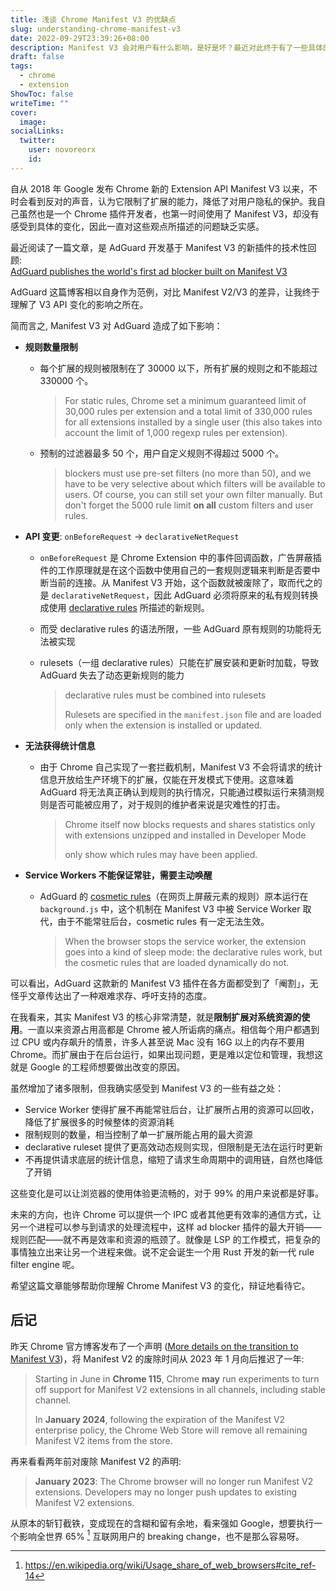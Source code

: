```yaml
---
title: 浅谈 Chrome Manifest V3 的优缺点
slug: understanding-chrome-manifest-v3
date: 2022-09-29T23:39:26+08:00
description: Manifest V3 会对用户有什么影响，是好是坏？最近对此终于有了一些具体的理解，来辩证地看待这一改变。
draft: false
tags:
  - chrome
  - extension
ShowToc: false
writeTime: ""
cover:
  image: 
socialLinks:
  twitter:
    user: novoreorx
    id: 
---
```


自从 2018 年 Google 发布 Chrome 新的 Extension API Manifest V3 以来，不时会看到反对的声音，认为它限制了扩展的能力，降低了对用户隐私的保护。我自己虽然也是一个 Chrome 插件开发者，也第一时间使用了 Manifest V3，却没有感受到具体的变化，因此一直对这些观点所描述的问题缺乏实感。

最近阅读了一篇文章，是 AdGuard 开发基于 Manifest V3 的新插件的技术性回顾:  
[AdGuard publishes the world's first ad blocker built on Manifest V3](https://adguard.com/en/blog/adguard-mv3.html)

AdGuard 这篇博客相以自身作为范例，对比 Manifest V2/V3 的差异，让我终于理解了 V3 API 变化的影响之所在。

简而言之, Manifest V3 对 AdGuard 造成了如下影响：

- **规则数量限制**
    - 每个扩展的规则被限制在了 30000 以下，所有扩展的规则之和不能超过 330000 个。

        > For static rules, Chrome set a minimum guaranteed limit of 30,000 rules per extension and a total limit of 330,000 rules for all extensions installed by a single user (this also takes into account the limit of 1,000 regexp rules per extension).
    - 预制的过滤器最多 50 个，用户自定义规则不得超过 5000 个。

        > blockers must use pre-set filters (no more than 50), and we have to be very selective about which filters will be available to users. Of course, you can still set your own filter manually. But don't forget the 5000 rule limit **on all** custom filters and user rules.
- **API 变更**: `onBeforeRequest` → `declarativeNetRequest`
    - `onBeforeRequest` 是 Chrome Extension 中的事件回调函数，广告屏蔽插件的工作原理就是在这个函数中使用自己的一套规则逻辑来判断是否要中断当前的连接。从 Manifest V3 开始，这个函数就被废除了，取而代之的是 `declarativeNetRequest`，因此 AdGuard 必须将原来的私有规则转换成使用 [declarative rules](https://developer.chrome.com/docs/extensions/reference/declarativeNetRequest/#rules) 所描述的新规则。
    - 而受 declarative rules 的语法所限，一些 AdGuard 原有规则的功能将无法被实现
    - rulesets（一组 declarative rules）只能在扩展安装和更新时加载，导致 AdGuard 失去了动态更新规则的能力

        > declarative rules must be combined into rulesets
        > 
        > Rulesets are specified in the `manifest.json` file and are loaded only when the extension is installed or updated.
- **无法获得统计信息**

    - 由于 Chrome 自己实现了一套拦截机制，Manifest V3 不会将请求的统计信息开放给生产环境下的扩展，仅能在开发模式下使用。这意味着 AdGuard 将无法真正确认到规则的执行情况，只能通过模拟运行来猜测规则是否可能被应用了，对于规则的维护者来说是灾难性的打击。
    
        > Chrome itself now blocks requests and shares statistics only with extensions unzipped and installed in Developer Mode
        > 
        > only show which rules may have been applied.
- **Service Workers 不能保证常驻，需要主动唤醒**
    - AdGuard 的 [cosmetic rules](https://kb.adguard.com/en/general/how-to-create-your-own-ad-filters#example-cosmetic-rule)（在网页上屏蔽元素的规则）原本运行在 `background.js` 中，这个机制在 Manifest V3 中被 Service Worker 取代，由于不能常驻后台，cosmetic rules 有一定无法生效。
    
        > When the browser stops the service worker, the extension goes into a kind of sleep mode: the declarative rules work, but the cosmetic rules that are loaded dynamically do not.

可以看出，AdGuard 这款新的 Manifest V3 插件在各方面都受到了「阉割」，无怪乎文章传达出了一种艰难求存、呼吁支持的态度。

在我看来，其实 Manifest V3 的核心非常清楚，就是**限制扩展对系统资源的使用**。一直以来资源占用高都是 Chrome 被人所诟病的痛点。相信每个用户都遇到过 CPU 或内存飙升的情景，许多人甚至说 Mac 没有 16G 以上的内存不要用 Chrome。而扩展由于在后台运行，如果出现问题，更是难以定位和管理，我想这就是 Google 的工程师想要做出改变的原因。

虽然增加了诸多限制，但我确实感受到 Manifest V3 的一些有益之处：
- Service Worker 使得扩展不再能常驻后台，让扩展所占用的资源可以回收，降低了扩展很多的时候整体的资源消耗
- 限制规则的数量，相当控制了单一扩展所能占用的最大资源
- declarative ruleset 提供了更高效动态规则实现，但限制是无法在运行时更新
- 不再提供请求底层的统计信息，缩短了请求生命周期中的调用链，自然也降低了开销

这些变化是可以让浏览器的使用体验更流畅的，对于 99% 的用户来说都是好事。

未来的方向，也许 Chrome 可以提供一个 IPC 或者其他更有效率的通信方式，让另一个进程可以参与到请求的处理流程中，这样 ad blocker 插件的最大开销——规则匹配——就不再是效率和资源的瓶颈了。就像是 LSP 的工作模式，把复杂的事情独立出来让另一个进程来做。说不定会诞生一个用 Rust 开发的新一代 rule filter engine 呢。

希望这篇文章能够帮助你理解 Chrome Manifest V3 的变化，辩证地看待它。

## 后记

昨天 Chrome 官方博客发布了一个声明 ([More details on the transition to Manifest V3](https://developer.chrome.com/en/blog/more-mv2-transition/))，将 Manifest V2 的废除时间从 2023 年 1 月向后推迟了一年:

> Starting in June in **Chrome 115**, Chrome **may** run experiments to turn off support for Manifest V2 extensions in all channels, including stable channel.
> 
> In **January 2024**, following the expiration of the Manifest V2 enterprise policy, the Chrome Web Store will remove all remaining Manifest V2 items from the store.

再来看看两年前对废除 Manifest V2 的声明:

> **January 2023**: The Chrome browser will no longer run Manifest V2 extensions. Developers may no longer push updates to existing Manifest V2 extensions.

从原本的斩钉截铁，变成现在的含糊和留有余地，看来强如 Google，想要执行一个影响全世界 65% [^1] 互联网用户的 breaking change，也不是那么容易呀。

[^1]: https://en.wikipedia.org/wiki/Usage_share_of_web_browsers#cite_ref-14